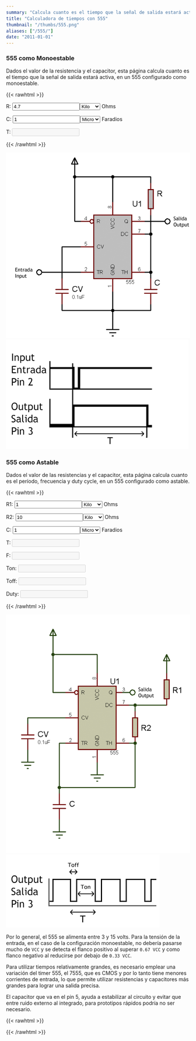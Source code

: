 ```yaml
---
summary: "Calcula cuanto es el tiempo que la señal de salida estará activa, en un circuito integrado 555 configurado como monoestable o astable."
title: "Calculadora de tiempos con 555"
thumbnail: "/thumbs/555.png"
aliases: ["/555/"]
date: "2011-01-01"
---
```


### 555 como Monoestable

Dados el valor de la resistencia y el capacitor, esta página calcula cuanto es el tiempo que la señal de salida estará activa, en un 555 configurado como monoestable.

{{< rawhtml >}}
<form action="" id="monoestable">
<p>R: <input id="r_m" value="4.7" type="number" /><select id="rScale_m" >
  <option></option>
  <option selected="selected">Kilo</option>
  <option>Mega</option>
</select> Ohms</p>
<p>C: <input id="c_m" value="1" type="number" /><select id="cScale_m" >
  <option>Pico</option>
  <option>Nano</option>
  <option selected="selected">Micro</option>
  <option>Mili</option>
</select> Faradios</p>
<p>T: <input id="t_m" disabled="disabled" /></p>
</form>
{{< /rawhtml >}}

![Esquematico Monoestable con 555](/images/555mono.png)
![Diagrama temporal 555](/images/555tiempos.png)

### 555 como Astable

Dados el valor de las resistencias y el capacitor, esta página calcula cuanto es el período, frecuencia y duty cycle, en un 555 configurado como astable.

{{< rawhtml >}}
<form action="" id="astable">
<p>R1: <input id="r1_a" value="1" type="number" /><select id="r1Scale_a" >
  <option></option>
  <option selected="selected">Kilo</option>
  <option>Mega</option>
</select> Ohms</p>
<p>R2: <input id="r2_a" value="10" type="number" /><select id="r2Scale_a" >
  <option></option>
  <option selected="selected">Kilo</option>
  <option>Mega</option>
</select> Ohms</p>
<p>C:  <input id="c_a" value="1" type="number" /><select id="cScale_a" >
  <option>Pico</option>
  <option>Nano</option>
  <option selected="selected">Micro</option>
  <option>Mili</option>
</select> Faradios</p>
<p>T: <input id="t_a" disabled="disabled" /></p>
<p>F: <input id="f_a" disabled="disabled" /></p>
<p>Ton: <input id="ton_a" disabled="disabled" /></p>
<p>Toff: <input id="toff_a" disabled="disabled" /></p>
<p>Duty: <input id="duty_a" disabled="disabled" /></p>
</form>
{{< /rawhtml >}}

![Esquematico Astable con 555](/images/555astable.png)
![Diagrama temporal 555](/images/555atiempos.png)
		
Por lo general, el 555 se alimenta entre 3 y 15 volts. Para la tensión de la entrada, en el caso de la configuración monoestable, no debería pasarse mucho de `VCC` y se detecta el flanco positivo al superar `0.67 VCC` y como flanco negativo al reducirse por debajo de `0.33 VCC`.

Para utilizar tiempos relativamente grandes, es necesario emplear una variación del timer 555, el 7555, que es CMOS y por lo tanto tiene menores corrientes de entrada, lo que permite utilizar resistencias y capacitores más grandes para lograr una salida precisa.

El capacitor que va en el pin 5, ayuda a estabilizar al circuito y evitar que entre ruido externo al integrado, para prototipos rápidos podría no ser necesario.

{{< rawhtml >}}
<script src="/inc/calculators/555.js"></script>
{{< /rawhtml >}}
